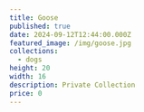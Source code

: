```yaml
---
title: Goose
published: true
date: 2024-09-12T12:44:00.000Z
featured_image: /img/goose.jpg
collections:
  - dogs
height: 20
width: 16
description: Private Collection
price: 0
---
```

